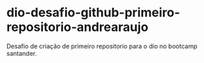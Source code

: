# dio-desafio-github-primeiro-repositorio-andrearaujo
Desafio de criação de primeiro repositorio para o dio no bootcamp santander.
